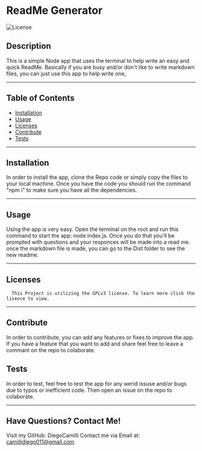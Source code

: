 # ReadMe Generator
  ![License](https://img.shields.io/badge/license-GPLv3-blue)
  ## Description
  This is a simple Node app that uses the terminal to help write an easy and quick ReadMe. Basically if you are busy and/or don't like to write markdown files, you can just use this app to help write one,
___
  ## Table of Contents
  * [Installation](#installation)
  * [Usage](#usage)
  * [Licenses](#licenses)
  * [Contribute](#contribute)
  * [Tests](#tests)
  ___
  ## Installation
  In order to install the app, clone the Repo code or simply copy the files to your local machine. Once you have the code you should run the command "npm i" to make sure you have all the dependencies.
  ___
  ## Usage
  Using the app is very easy. Open the terminal on the root and run this command to start the app: node index.js. Once you do that you'll be prompted with questions and your responces will be made into a read me. once the markdown file is made, you can go to the Dist folder to see the new readme.
  ___
  ## Licenses
  
      This Project is utilizing the GPLv3 license. To learn more click the lisence to view.
  ___
  ## Contribute
  In order to contribute, you can add any features or fixes to improve the app. If you have a feature that you want to add and share feel free to leave a commant on the repo to colaborate.
  ## Tests
  In order to test, feel free to test the app for any werid issuse and/or bugs due to typos or inefficient code. Then open an issue on the repo to colaborate.
  ___
  ## Have Questions? Contact Me!
  
  Visit my GitHub: DiegoCamilli
  Contact me via Email at: camillidiego011@gmail.com

